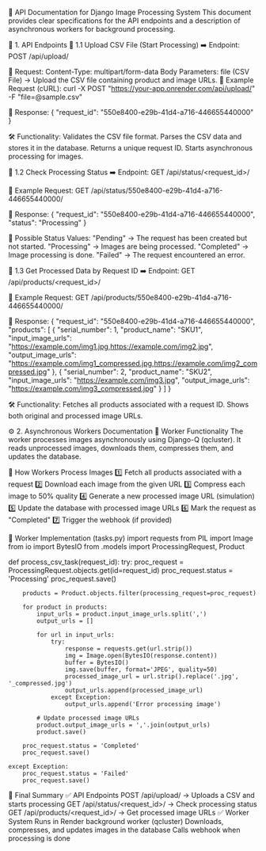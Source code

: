 📝 API Documentation for Django Image Processing System
This document provides clear specifications for the API endpoints and a description of asynchronous workers for background processing.

📌 1. API Endpoints
🔹 1.1 Upload CSV File (Start Processing)
➡️ Endpoint:
POST /api/upload/

🔹 Request:
Content-Type: multipart/form-data
Body Parameters:
file (CSV File) → Upload the CSV file containing product and image URLs.
🔹 Example Request (cURL):
curl -X POST "https://your-app.onrender.com/api/upload/" \
  -F "file=@sample.csv"

🔹 Response:
{
    "request_id": "550e8400-e29b-41d4-a716-446655440000"
}

🛠️ Functionality:
Validates the CSV file format.
Parses the CSV data and stores it in the database.
Returns a unique request ID.
Starts asynchronous processing for images.

🔹 1.2 Check Processing Status
➡️ Endpoint:
GET /api/status/<request_id>/

🔹 Example Request:
GET /api/status/550e8400-e29b-41d4-a716-446655440000/

🔹 Response:
{
    "request_id": "550e8400-e29b-41d4-a716-446655440000",
    "status": "Processing"
}

📌 Possible Status Values:
"Pending" → The request has been created but not started.
"Processing" → Images are being processed.
"Completed" → Image processing is done.
"Failed" → The request encountered an error.

🔹 1.3 Get Processed Data by Request ID
➡️ Endpoint:
GET /api/products/<request_id>/

🔹 Example Request:
GET /api/products/550e8400-e29b-41d4-a716-446655440000/

🔹 Response:
{
    "request_id": "550e8400-e29b-41d4-a716-446655440000",
    "products": [
        {
            "serial_number": 1,
            "product_name": "SKU1",
            "input_image_urls": "https://example.com/img1.jpg,https://example.com/img2.jpg",
            "output_image_urls": "https://example.com/img1_compressed.jpg,https://example.com/img2_compressed.jpg"
        },
        {
            "serial_number": 2,
            "product_name": "SKU2",
            "input_image_urls": "https://example.com/img3.jpg",
            "output_image_urls": "https://example.com/img3_compressed.jpg"
        }
    ]
}

🛠️ Functionality:
Fetches all products associated with a request ID.
Shows both original and processed image URLs.

⚙️ 2. Asynchronous Workers Documentation
🔹 Worker Functionality
The worker processes images asynchronously using Django-Q (qcluster).
It reads unprocessed images, downloads them, compresses them, and updates the database.

🔹 How Workers Process Images
1️⃣ Fetch all products associated with a request
 2️⃣ Download each image from the given URL
 3️⃣ Compress each image to 50% quality
 4️⃣ Generate a new processed image URL (simulation)
 5️⃣ Update the database with processed image URLs
 6️⃣ Mark the request as "Completed"
 7️⃣ Trigger the webhook (if provided)

🔹 Worker Implementation (tasks.py)
import requests
from PIL import Image
from io import BytesIO
from .models import ProcessingRequest, Product

def process_csv_task(request_id):
    try:
        proc_request = ProcessingRequest.objects.get(id=request_id)
        proc_request.status = 'Processing'
        proc_request.save()

        products = Product.objects.filter(processing_request=proc_request)

        for product in products:
            input_urls = product.input_image_urls.split(',')
            output_urls = []

            for url in input_urls:
                try:
                    response = requests.get(url.strip())
                    img = Image.open(BytesIO(response.content))
                    buffer = BytesIO()
                    img.save(buffer, format='JPEG', quality=50)
                    processed_image_url = url.strip().replace('.jpg', '_compressed.jpg')
                    output_urls.append(processed_image_url)
                except Exception:
                    output_urls.append('Error processing image')

            # Update processed image URLs
            product.output_image_urls = ','.join(output_urls)
            product.save()

        proc_request.status = 'Completed'
        proc_request.save()

    except Exception:
        proc_request.status = 'Failed'
        proc_request.save()



🎯 Final Summary
✅ API Endpoints
POST /api/upload/ → Uploads a CSV and starts processing
GET /api/status/<request_id>/ → Check processing status
GET /api/products/<request_id>/ → Get processed image URLs
✅ Worker System
Runs in Render background worker (qcluster)
Downloads, compresses, and updates images in the database
Calls webhook when processing is done


